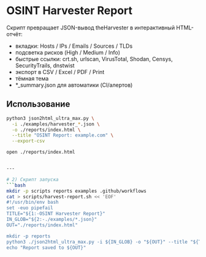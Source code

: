 # OSINT Harvester Report

Скрипт превращает JSON-вывод theHarvester в интерактивный HTML-отчёт:
- вкладки: Hosts / IPs / Emails / Sources / TLDs
- подсветка рисков (High / Medium / Info)
- быстрые ссылки: crt.sh, urlscan, VirusTotal, Shodan, Censys, SecurityTrails, dnstwist
- экспорт в CSV / Excel / PDF / Print
- тёмная тема
- *_summary.json для автоматики (CI/алертов)

## Использование
```bash
python3 json2html_ultra_max.py \
  -i ./examples/harvester_*.json \
  -o ./reports/index.html \
  --title "OSINT Report: example.com" \
  --export-csv

open ./reports/index.html


---

# 2) Скрипт запуска
```bash
mkdir -p scripts reports examples .github/workflows
cat > scripts/harvest-report.sh << 'EOF'
#!/usr/bin/env bash
set -euo pipefail
TITLE="${1:-OSINT Harvester Report}"
IN_GLOB="${2:-./examples/*.json}"
OUT="./reports/index.html"

mkdir -p reports
python3 ./json2html_ultra_max.py -i ${IN_GLOB} -o "${OUT}" --title "${TITLE}" --export-csv
echo "Report saved to ${OUT}"
